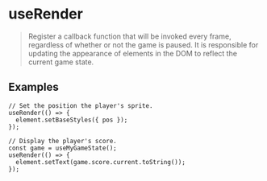 # useRender

> Register a callback function that will be invoked every frame, regardless of whether or not the game is paused. It is responsible for updating the appearance of elements in the DOM to reflect the current game state.

## Examples

```tsx
// Set the position the player's sprite.
useRender(() => {
  element.setBaseStyles({ pos });
});
```

```tsx
// Display the player's score.
const game = useMyGameState();
useRender(() => {
  element.setText(game.score.current.toString());
});
```